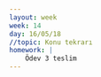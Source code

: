 ```yaml
---
layout: week
week: 14
day: 16/05/18
//topic: Konu tekrarı
homework: |
    Ödev 3 teslim
---
```

<!---
[alıştırmalar](../files/bbs515-oop/lecture14/exercises.pdf)  
[kodlar](../files/bbs515-oop/lecture14/Ders14Kodlar.zip)  
-->